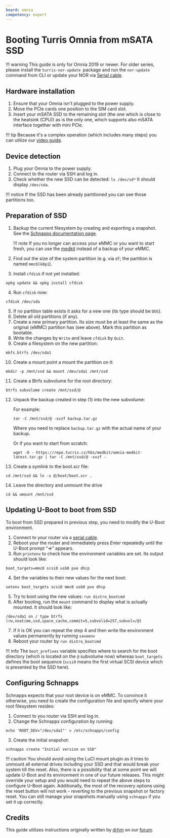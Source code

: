 ```yaml
---
board: omnia
competency: expert
---
```

# Booting Turris Omnia from mSATA SSD

!!! warning
    This guide is only for Omnia 2019 or newer. For older series, please
    install the `turris-nor-update `package and run the `nor-update` command
    from CLI or update your NOR via [Serial cable](serial-boot.md#nor-recovery).

## Hardware installation

1. Ensure that your Omnia isn't plugged to the power supply.
2. Move the PCIe cards one position to the SIM card slot.
3. Insert your mSATA SSD to the remaining slot (the one which is close to
   the heatsink (CPU)) as is the only one, which supports also mSATA interface
   together with mini PCIe.

!!! tip
    Because it's a complex operation (which includes many steps) you can
    utilize our [video guide](https://www.youtube.com/watch?v=71_M2N3ga7s).

## Device detection

1. Plug your Omnia to the power supply.
2. Connect to the router via SSH and log in.
3. Check whether the new SSD can be detected: `ls /dev/sd*` It should display
   `/dev/sda`.

!!! notice
    If the SSD has been already partitioned you can see those partitions too.

## Preparation of SSD

1. Backup the current filesystem by creating and exporting a snapshot.
   See the [Schnapps documentation page](../../geek/schnapps/schnapps.md).

    !!! note
        If you no longer can access your eMMC or you want to start fresh,
        you can use the [medkit](https://repo.turris.cz/hbs/medkit/omnia-medkit-latest.tar.gz)
        instead of a backup of your eMMC.

2. Find out the size of the system partition (e.g. via `df`; the partition is
   named `mmcblk0p1`).
3. Install `cfdisk` if not yet installed:
```shell
opkg update && opkg install cfdisk
```
4. Run `cfdisk` now:
```shell
cfdisk /dev/sda
```
5. If no partition table exists it asks for a new one (its type should be
   `DOS`).
6. Delete all old partitions (if any).
7. Create a new primary partition. Its size must be at least the same as the
   original (eMMC) partition has (see above). Mark this partition as bootable.
8. Write the changes by `Write` and leave `cfdisk` by `Quit`.
9. Create a filesystem on the new partition:
```shell
mkfs.btrfs /dev/sda1
```
10. Create a mount point a mount the partition on it:
```shell
mkdir -p /mnt/ssd && mount /dev/sda1 /mnt/ssd
```
11. Create a Btrfs subvolume for the root directory:
```shell
btrfs subvolume create /mnt/ssd/@
```
12. Unpack the backup created in step (1) into the new subvolume:

    For example:
    ```shell
    tar -C /mnt/ssd/@ -xvzf backup.tar.gz
    ```
    Where you need to replace `backup.tar.gz` with the actual name of your backup.

    Or if you want to start from scratch:
    ```shell
    wget -O - https://repo.turris.cz/hbs/medkit/omnia-medkit-latest.tar.gz | tar -C /mnt/ssd/@ -xvzf -
    ```

13. Create a symlink to the boot.scr file:
```shell
cd /mnt/ssd && ln -s @/boot/boot.scr .
```
14. Leave the directory and unmount the drive
```shell
cd && umount /mnt/ssd
```

## Updating U-Boot to boot from SSD

To boot from SSD prepared in previous step, you need to modify the U-Boot
environment.

1. Connect to your router via a [serial cable](../serial.md).
2. Reboot your the router and immediately press _Enter_ repeatedly until
   the U-Boot prompt “=>” appears.
3. Run `printenv` to check how the environment variables are set. Its output
   should look like:
```shell
boot_targets=mmc0 scsi0 usb0 pxe dhcp
```
4. Set the variables to their new values for the next boot:
```shell
setenv boot_targets scsi0 mmc0 usb0 pxe dhcp
```
5. Try to boot using the new values: `run distro_bootcmd`
6. After booting, run the `mount` command to display what is actually mounted.
   It should look like:
```
/dev/sda1 on / type btrfs (rw,noatime,ssd,space_cache,commit=5,subvolid=257,subvol=/@)
```
7. If it is OK you can repeat the step 4 and then write the environment
   values permanently by running `saveenv`
8. Reboot your router by `run distro_bootcmd`

!!! info
    The `boot_prefixes` variable specifies where to search for the boot
    directory (which is located on the `@` subvolume now) whereas
    `boot_targets` defines the boot sequence (`scsi0` means the first
    virtual SCSI device which is presented by the SSD here).

## Configuring Schnapps

Schnapps expects that your root device is on eMMC. To convince it otherwise,
you need to create the configuration file and specify where your root
filesystem resides:

1. Connect to you router via SSH and log in.
2. Change the Schnapps configuration by running:
```shell
echo 'ROOT_DEV="/dev/sda1"' > /etc/schnapps/config
```
3. Create the initial snapshot:
```shell
schnapps create "Initial version on SSD"
```

!!! caution
    You should avoid using the LuCI mount plugin as it tries to unmount all
    external drives including your SSD and that would break your system till
    the reset. Also, there is a possibility that at some point we will update
    U-Boot and its environment in one of our future releases. This might
    override your setup and you would need to repeat the above steps to
    configure U-Boot again. Additionally, the most of the recovery options
    using the reset button will not work - reverting to the previous snapshot
    or factory reset. You can still manage your snapshots manually using
    `schnapps` if you set it up correctly.

## Credits

This guide utilizes instructions originally written by
[drhm](https://forum.turris.cz/u/drhm) on our
[forum](https://forum.turris.cz/t/boot-from-ssd-outdated-description/14510/11).
